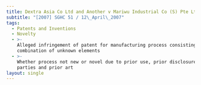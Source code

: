 ```yaml
---
title: Dextra Asia Co Ltd and Another v Mariwu Industrial Co (S) Pte Ltd
subtitle: "[2007] SGHC 51 / 12\_April\_2007"
tags:
  - Patents and Inventions
  - Novelty
  - >-
    Alleged infringement of patent for manufacturing process consisting of
    combination of unknown elements
  - >-
    Whether process not new or novel due to prior use, prior disclosure to other
    parties and prior art
layout: single
---
```


